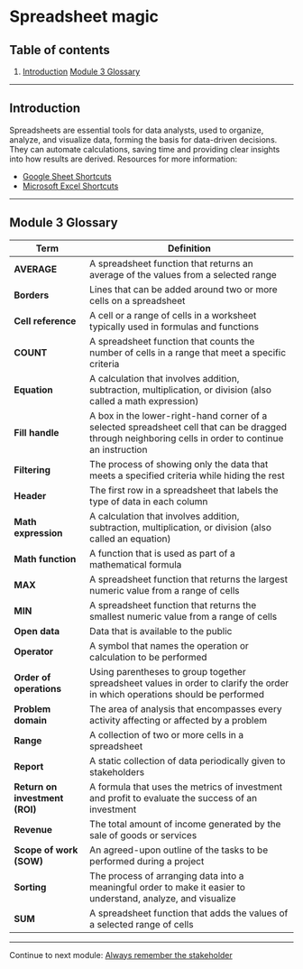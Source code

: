 # Spreadsheet magic

## Table of contents

1. [Introduction](#introduction)
[Module 3 Glossary](#module-3-glossary)

---

## Introduction

Spreadsheets are essential tools for data analysts, used to organize, analyze, and visualize data, forming the basis for data-driven decisions.
They can automate calculations, saving time and providing clear insights into how results are derived. Resources for more information:

- [Google Sheet Shortcuts](https://support.google.com/docs/answer/181110)
- [Microsoft Excel Shortcuts](https://support.microsoft.com/en-us/office/keyboard-shortcuts-in-excel-1798d9d5-842a-42b8-9c99-9b7213f0040f)

---

## Module 3 Glossary

| Term | Definition |
| --- | --- |
| **AVERAGE** | A spreadsheet function that returns an average of the values from a selected range |
| **Borders** | Lines that can be added around two or more cells on a spreadsheet |
| **Cell reference** | A cell or a range of cells in a worksheet typically used in formulas and functions |
| **COUNT** | A spreadsheet function that counts the number of cells in a range that meet a specific criteria |
| **Equation** | A calculation that involves addition, subtraction, multiplication, or division (also called a math expression) |
| **Fill handle** | A box in the lower-right-hand corner of a selected spreadsheet cell that can be dragged through neighboring cells in order to continue an instruction |
| **Filtering** | The process of showing only the data that meets a specified criteria while hiding the rest |
| **Header** | The first row in a spreadsheet that labels the type of data in each column |
| **Math expression** | A calculation that involves addition, subtraction, multiplication, or division (also called an equation) |
| **Math function** | A function that is used as part of a mathematical formula |
| **MAX** | A spreadsheet function that returns the largest numeric value from a range of cells |
| **MIN** | A spreadsheet function that returns the smallest numeric value from a range of cells |
| **Open data** | Data that is available to the public |
| **Operator** | A symbol that names the operation or calculation to be performed |
| **Order of operations** | Using parentheses to group together spreadsheet values in order to clarify the order in which operations should be performed |
| **Problem domain** | The area of analysis that encompasses every activity affecting or affected by a problem |
| **Range** | A collection of two or more cells in a spreadsheet |
| **Report** | A static collection of data periodically given to stakeholders |
| **Return on investment (ROI)** | A formula that uses the metrics of investment and profit to evaluate the success of an investment |
| **Revenue** | The total amount of income generated by the sale of goods or services |
| **Scope of work (SOW)** | An agreed-upon outline of the tasks to be performed during a project |
| **Sorting** | The process of arranging data into a meaningful order to make it easier to understand, analyze, and visualize |
| **SUM** | A spreadsheet function that adds the values of a selected range of cells |

---

Continue to next module: [Always remember the stakeholder](/2-Ask-Questions-to-Make-Data-Driven-Decisions/4-Always-remember-stakeholders.md)
